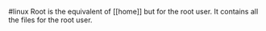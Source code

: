 #linux 
Root is the equivalent of [[home]] but for the root user. It contains all the files for the root user.